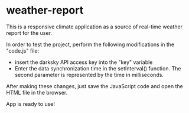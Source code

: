 # weather-report
This is a responsive climate application as a source of real-time weather report for the user.

In order to test the project, perform the following modifications in the "code.js" file:
- insert the darksky API access key into the "key" variable 
- Enter the data synchronization time in the setInterval() function. The second parameter is represented by the time in milliseconds.

After making these changes, just save the JavaScript code and open the HTML file in the browser.

App is ready to use!
